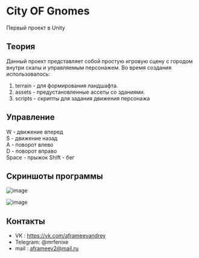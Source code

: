  # City OF Gnomes
Первый проект в Unity
## Теория
Данный проект представляет собой простую игровую сцену с городом внутри скалы и управляемым персонажем.
Во время создания использовалось:
1. terrain - для формирования ландшафта.
2. assets - предустановленные ассеты со зданиями.
3. scripts - скрипты для задания движения персонажа
## Управление
W - движение вперед  
S - движение назад  
A - поворот влево  
D - поворот вправо  
Space - прыжок
Shift - бег
## Скриншоты программы
![image](https://sun9-33.userapi.com/impg/tmSd8iLE33eDhq2F50lprmwDWMFzA2FTb8yfYw/bg9J8dUMCGY.jpg?size=1280x720&quality=96&sign=eacdcaa8839326ab012a13907333dcb4&type=album)

![image](https://sun9-10.userapi.com/impg/A899h1Lh_z0ItSaK0kxsQP7ACLJPyadiseYrXA/GOsWiS78aGg.jpg?size=1280x720&quality=96&sign=9fc9c92cc3bca7f07613ad9e30dc5b2f&type=album)

## Контакты
- VK : https://vk.com/aframeevandrey
- Telegram: @mrfenixe
- mail : aframeev2@mail.ru
